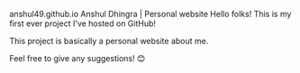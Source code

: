 anshul49.github.io
Anshul Dhingra | Personal website Hello folks! This is my first ever project I've hosted on GitHub!

This project is basically a personal website about me.

Feel free to give any suggestions! 😊
